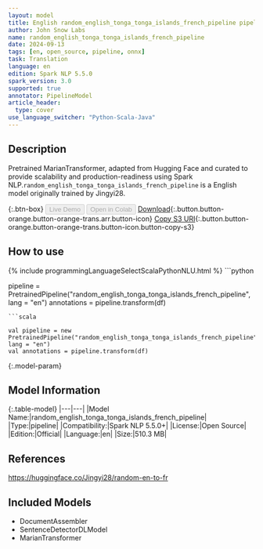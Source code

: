 ```yaml
---
layout: model
title: English random_english_tonga_tonga_islands_french_pipeline pipeline MarianTransformer from Jingyi28
author: John Snow Labs
name: random_english_tonga_tonga_islands_french_pipeline
date: 2024-09-13
tags: [en, open_source, pipeline, onnx]
task: Translation
language: en
edition: Spark NLP 5.5.0
spark_version: 3.0
supported: true
annotator: PipelineModel
article_header:
  type: cover
use_language_switcher: "Python-Scala-Java"
---
```


## Description

Pretrained MarianTransformer, adapted from Hugging Face and curated to provide scalability and production-readiness using Spark NLP.`random_english_tonga_tonga_islands_french_pipeline` is a English model originally trained by Jingyi28.

{:.btn-box}
<button class="button button-orange" disabled>Live Demo</button>
<button class="button button-orange" disabled>Open in Colab</button>
[Download](https://s3.amazonaws.com/auxdata.johnsnowlabs.com/public/models/random_english_tonga_tonga_islands_french_pipeline_en_5.5.0_3.0_1726192255735.zip){:.button.button-orange.button-orange-trans.arr.button-icon}
[Copy S3 URI](s3://auxdata.johnsnowlabs.com/public/models/random_english_tonga_tonga_islands_french_pipeline_en_5.5.0_3.0_1726192255735.zip){:.button.button-orange.button-orange-trans.button-icon.button-copy-s3}

## How to use



<div class="tabs-box" markdown="1">
{% include programmingLanguageSelectScalaPythonNLU.html %}
```python

pipeline = PretrainedPipeline("random_english_tonga_tonga_islands_french_pipeline", lang = "en")
annotations =  pipeline.transform(df)   

```
```scala

val pipeline = new PretrainedPipeline("random_english_tonga_tonga_islands_french_pipeline", lang = "en")
val annotations = pipeline.transform(df)

```
</div>

{:.model-param}
## Model Information

{:.table-model}
|---|---|
|Model Name:|random_english_tonga_tonga_islands_french_pipeline|
|Type:|pipeline|
|Compatibility:|Spark NLP 5.5.0+|
|License:|Open Source|
|Edition:|Official|
|Language:|en|
|Size:|510.3 MB|

## References

https://huggingface.co/Jingyi28/random-en-to-fr

## Included Models

- DocumentAssembler
- SentenceDetectorDLModel
- MarianTransformer
